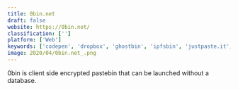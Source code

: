 ```yaml
---
title: 0bin.net
draft: false 
website: https://0bin.net/
classification: ['']
platform: ['Web']
keywords: ['codepen', 'dropbox', 'ghostbin', 'ipfsbin', 'justpaste.it', 'mediafire', 'mega', 'pastefs', 'privatebin', 'rentry.co', 'write.as', 'yandex.disk', 'zerobin', 'codepad', 'hastebin', 'paste.ulvis.net', 'repl.it']
image: 2020/04/0bin.net_.png
---
```

0bin is client side encrypted pastebin that can be launched without a database.